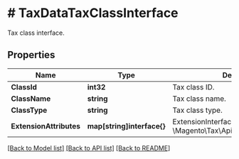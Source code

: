 # # TaxDataTaxClassInterface
Tax class interface.

## Properties 


Name | Type | Description | Notes
------------ | ------------- | ------------- | -------------
**ClassId**| **int32** | Tax class ID.  | [optional]
**ClassName**| **string** | Tax class name.  |
**ClassType**| **string** | Tax class type.  |
**ExtensionAttributes**| **map[string]interface{}** | ExtensionInterface class for @see \\Magento\\Tax\\Api\\Data\\TaxClassInterface  | [optional]


[[Back to Model list]](../../README.md#models) [[Back to API list]](../../README.md#endpoints) [[Back to README]](../../README.md)

